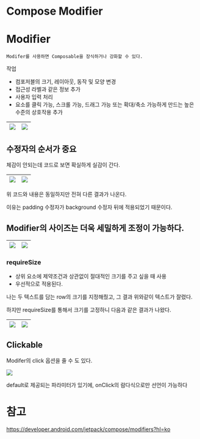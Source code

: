 # Compose Modifier

# Modifier

```
Modifer를 사용하면 Composable을 장식하거나 강화할 수 있다.
```

작업

- 컴포저블의 크기, 레이아웃, 동작 및 모양 변경
- 접근성 라벨과 같은 정보 추가
- 사용자 입력 처리
- 요소를 클릭 가능, 스크롤 가능, 드래그 가능 또는 확대/축소 가능하게 만드는 높은 수준의 상호작용 추가

![](https://file.notion.so/f/f/bea1f681-e907-4ad0-8d9e-c46aa582a35d/c51aa8d8-7426-4dc8-980d-77a195adcc05/Untitled.png?id=f38cc084-e3f2-446d-9efa-4deb20a169e7&table=block&spaceId=bea1f681-e907-4ad0-8d9e-c46aa582a35d&expirationTimestamp=1708272000000&signature=eGrCKmmIFG_9UaoET_qRfpfgnldzUEtKTwgx7-NFO4k&downloadName=Untitled.png)|![](https://file.notion.so/f/f/bea1f681-e907-4ad0-8d9e-c46aa582a35d/353d57c1-3657-47cf-b9f2-aa4ab213bc5a/Untitled.png?id=5c16dded-5bed-4ae2-8731-62beba3a77ef&table=block&spaceId=bea1f681-e907-4ad0-8d9e-c46aa582a35d&expirationTimestamp=1708272000000&signature=ZFCcuLy-hC6PdUllShAiqzD6lyYEx-VLc1wggeYscWY&downloadName=Untitled.png)
---|---|

## 수정자의 순서가 중요

체감이 안되는데 코드로 보면 확실하게 실감이 간다.


![](https://file.notion.so/f/f/bea1f681-e907-4ad0-8d9e-c46aa582a35d/602423b7-3a01-431e-87f9-26a2878ea9a9/Untitled.png?id=c665e745-57c9-49da-8ef0-1f49a2566b87&table=block&spaceId=bea1f681-e907-4ad0-8d9e-c46aa582a35d&expirationTimestamp=1708272000000&signature=jMczUvrpzrQB36WzjhP7C0h7jrDw2uDe-pJyy4KfQ2c&downloadName=Untitled.png)|![](https://file.notion.so/f/f/bea1f681-e907-4ad0-8d9e-c46aa582a35d/f8fdbec9-5c51-4aaf-8a18-4ac51ba1797c/Untitled.png?id=0c147c39-11fb-4064-af22-73e4b7a28951&table=block&spaceId=bea1f681-e907-4ad0-8d9e-c46aa582a35d&expirationTimestamp=1708272000000&signature=xfIH4zRPrWiUtKud0h-IrasT6QLedq46kcztopZvx_s&downloadName=Untitled.png)
---|---|

위 코드와 내용은 동일하지만 전혀 다른 결과가 나온다.

이유는 padding 수정자가 background 수정자 뒤에 적용되었기 때문이다.

## Modifier의 사이즈는 더욱 세밀하게 조정이 가능하다.

![](https://file.notion.so/f/f/bea1f681-e907-4ad0-8d9e-c46aa582a35d/c2ba5242-1f63-44e3-a806-42eb53bc5277/Untitled.png?id=2561c1ba-1553-4129-98ed-508021282e79&table=block&spaceId=bea1f681-e907-4ad0-8d9e-c46aa582a35d&expirationTimestamp=1708272000000&signature=JaeoY0ILTTJ5kh3DA6eN5p2SnBR1_CAGVNgxO5fFwUo&downloadName=Untitled.png)|![](https://file.notion.so/f/f/bea1f681-e907-4ad0-8d9e-c46aa582a35d/03a1bc4f-92b1-4e0c-ae87-03c1524d094d/Untitled.png?id=1e7102dc-d46c-4a36-aeb4-32e51d7cca54&table=block&spaceId=bea1f681-e907-4ad0-8d9e-c46aa582a35d&expirationTimestamp=1708272000000&signature=eipyIZ3fXskIGEiWo4PJAzsFyFN7dmz2qujpXpCZZXk&downloadName=Untitled.png)
---|---|

### requireSize

- 상위 요소에 제약조건과 상관없이 절대적인 크기를 주고 싶을 때 사용
- 우선적으로 적용된다.

나는 두 텍스트를 담는 row의 크기를 지정해줬고, 그 결과 위와같이 텍스트가 잘렸다.

하지만 requireSize를 통해서 크기를 고정하니 다음과 같은 결과가 나왔다.

![](https://file.notion.so/f/f/bea1f681-e907-4ad0-8d9e-c46aa582a35d/0485d36e-653e-40ac-859a-cbb845b47557/Untitled.png?id=a8a037bd-edc3-4182-9961-2407d939a3de&table=block&spaceId=bea1f681-e907-4ad0-8d9e-c46aa582a35d&expirationTimestamp=1708272000000&signature=-MIxBSbS3Wkr43LsjVx8v-oA-aJorjaueiVaAUUOErw&downloadName=Untitled.png)|![](https://file.notion.so/f/f/bea1f681-e907-4ad0-8d9e-c46aa582a35d/51046d65-1423-4c09-a150-e8b0f5b8f5f2/Untitled.png?id=de111fdf-7289-4829-acf5-f9c84f8ce223&table=block&spaceId=bea1f681-e907-4ad0-8d9e-c46aa582a35d&expirationTimestamp=1708272000000&signature=1fLRmNPN9LbSe4t53cDI645GPHNDZ7bVuWu8aR88DEI&downloadName=Untitled.png)
---|---|

## Clickable

Modifer의 click 옵션을 줄 수 도 있다.

![](https://file.notion.so/f/f/bea1f681-e907-4ad0-8d9e-c46aa582a35d/56221374-4be9-4d4b-a789-6555347cb4c7/Untitled.png?id=052919a2-0268-4a18-8e4d-f2cee38870fe&table=block&spaceId=bea1f681-e907-4ad0-8d9e-c46aa582a35d&expirationTimestamp=1708272000000&signature=48b2eQpPiBPkuVb6cc9jUyVsWZNL0jXUJvH8y1dqpLE&downloadName=Untitled.png)

default로 제공되는 파라미터가 있기에, onClick의 람다식으로만 선언이 가능하다

# 참고
https://developer.android.com/jetpack/compose/modifiers?hl=ko